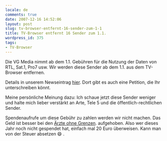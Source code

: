 ```yaml
---
locale: de
comments: true
date: 2007-12-16 14:52:06
layout: post
slug: tv-browser-entfernt-16-sender-zum-1-1
title: TV-Browser entfernt 16 Sender zum 1.1.
wordpress_id: 375
tags:
- TV-Browser
---
```


Die VG Media nimmt ab dem 1.1. Gebühren für die Nutzung der Daten von RTL,
Sat.1, Pro7 usw. Wir werden diese Sender ab dem 1.1. aus dem TV-Browser
entfernen.

Details in unserem Newseintrag
[hier](http://www.tvbrowser.org/content/view/122/1/lang,de_DE/). Dort gibt es
auch eine Petition, die Ihr unterschreiben könnt.

Meine persönliche Meinung dazu: Ich schaue jetzt diese Sender weniger und halte
mich lieber verstärkt an Arte, Tele 5 und die öffentlich-rechtlichen Sender. 

Spendenaufrufe um diese Gebühr zu zahlen werden wir nicht machen. Das Geld ist
besser bei den [Ärzte ohne Grenzen](http://www.aerzte-ohne-grenzen.de/).
aufgehoben. Also wer dieses Jahr noch nicht gespendet hat, einfach mal 20 Euro
überweisen. Kann man von der Steuer absetzen :smile: .
